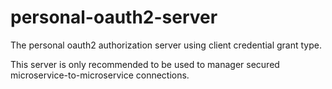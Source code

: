 # personal-oauth2-server
The personal oauth2 authorization server using client credential grant type.

This server is only recommended to be used to manager secured microservice-to-microservice connections.


